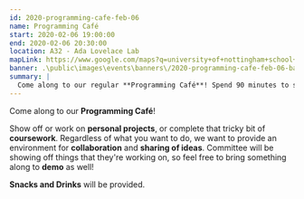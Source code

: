 ```yaml
---
id: 2020-programming-cafe-feb-06
name: Programming Café
start: 2020-02-06 19:00:00
end: 2020-02-06 20:30:00
location: A32 - Ada Lovelace Lab
mapLink: https://www.google.com/maps?q=university+of+nottingham+school+of+computer+science&rlz=1C1CHBF_enGB843GB843&um=1&ie=UTF-8&sa=X&ved=0ahUKEwiYiomu1ebkAhVkQUEAHbShBvYQ_AUIEigB
banner: .\public\images\events\banners\/2020-programming-cafe-feb-06-banner.jpg
summary: |
  Come along to our regular **Programming Café**! Spend 90 minutes to show off your **personal projects**, work on **coursework**, **collaborate** and share ideas, do anything you want! 
---
```


Come along to our **Programming Café**! 

Show off or work on **personal projects**, or complete that tricky bit of **coursework**. Regardless of what you want to do, we want to provide an environment for **collaboration** and **sharing of ideas**. Committee will be showing off things that they're working on, so feel free to bring something along to **demo** as well!

**Snacks and Drinks** will be provided.